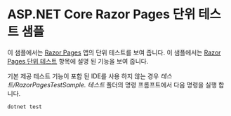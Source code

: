 # <a name="aspnet-core-razor-pages-unit-tests-sample"></a>ASP.NET Core Razor Pages 단위 테스트 샘플

이 샘플에서는 [Razor Pages](https://docs.microsoft.com/aspnet/core/mvc/razor-pages) 앱의 단위 테스트를 보여 줍니다. 이 샘플에서는 [Razor Pages 단위 테스트](https://docs.microsoft.com/aspnet/core/test/razor-pages-tests) 항목에 설명 된 기능을 보여 줍니다.

기본 제공 테스트 기능이 포함 된 IDE를 사용 하지 않는 경우 *테스트/RazorPagesTestSample. 테스트* 폴더의 명령 프롬프트에서 다음 명령을 실행 합니다.

```console
dotnet test
```
